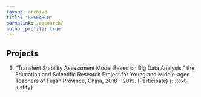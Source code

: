 ```yaml
---
layout: archive
title: "RESEARCH"
permalink: /research/
author_profile: true
---
```



## Projects

1. "Transient Stability Assessment Model Based on Big Data Analysis," the Education and Scientific Research Project for Young and Middle-aged Teachers of Fujian Province, China, 2018 - 2019. (Participate)
{: .text-justify}

<!--
{% include base_path %}


{% for post in site.portfolio %}
  {% include archive-single.html %}
{% endfor %}
-->

